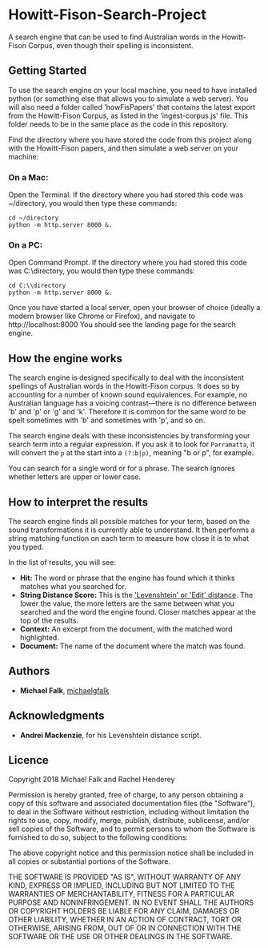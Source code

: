 # Howitt-Fison-Search-Project
A search engine that can be used to find Australian words in the Howitt-Fison Corpus, even though their spelling is inconsistent.

## Getting Started
To use the search engine on your local machine, you need to have installed python (or something else that allows you to simulate a web server). You will also need a folder called 'howFisPapers' that contains the latest export from the Howitt-Fison Corpus, as listed in the 'ingest-corpus.js' file. This folder needs to be in the same place as the code in this repository.

Find the directory where you have stored the code from this project along with the Howitt-Fison papers, and then simulate a web server on your machine:

### On a Mac:
Open the Terminal. If the directory where you had stored this code was ~/directory, you would then type these commands:
```
cd ~/directory
python -m http.server 8000 &.
```
### On a PC:
Open Command Prompt. If the directory where you had stored this code was C:\\directory, you would then type these commands:
```
cd C:\\directory
python -m http.server 8000 &.
```

Once you have started a local server, open your browser of choice (ideally a modern browser like Chrome or Firefox), and navigate to http://localhost:8000 You should see the landing page for the search engine.

## How the engine works
The search engine is designed specifically to deal with the inconsistent spellings of Australian words in the Howitt-Fison corpus. It does so by accounting for a number of known sound equivalences. For example, no Australian language has a voicing contrast&mdash;there is no difference between 'b' and 'p' or 'g' and 'k'. Therefore it is common for the same word to be spelt sometimes with 'b' and sometimes with 'p', and so on.

The search engine deals with these inconsistencies by transforming your search term into a regular expression. If you ask it to look for `Parramatta`, it will convert the `p` at the start into a `(?:b|p)`, meaning "b or p", for example.

You can search for a single word or for a phrase. The search ignores whether letters are upper or lower case.

## How to interpret the results
The search engine finds all possible matches for your term, based on the sound transformations it is currently able to understand. It then performs a string matching function on each term to measure how close it is to what you typed.

In the list of results, you will see:
- **Hit:** The word or phrase that the engine has found which it thinks matches what you searched for.
- **String Distance Score:** This is the ['Levenshtein' or 'Edit' distance](https://en.wikipedia.org/wiki/Levenshtein_distance). The lower the value, the more letters are the same between what you searched and the word the engine found. Closer matches appear at the top of the results.
- **Context:** An excerpt from the document, with the matched word highlighted.
- **Document:** The name of the document where the match was found.

## Authors
- **Michael Falk**, [michaelgfalk](https://github.com/michaelgfalk)

## Acknowledgments
- **Andrei Mackenzie**, for his Levenshtein distance script.

## Licence
Copyright 2018 Michael Falk and Rachel Henderey

Permission is hereby granted, free of charge, to any person obtaining a copy of this software and associated documentation files (the "Software"), to deal in the Software without restriction, including without limitation the rights to use, copy, modify, merge, publish, distribute, sublicense, and/or sell copies of the Software, and to permit persons to whom the Software is furnished to do so, subject to the following conditions:

The above copyright notice and this permission notice shall be included in all copies or substantial portions of the Software.

THE SOFTWARE IS PROVIDED "AS IS", WITHOUT WARRANTY OF ANY KIND, EXPRESS OR IMPLIED, INCLUDING BUT NOT LIMITED TO THE WARRANTIES OF MERCHANTABILITY, FITNESS FOR A PARTICULAR PURPOSE AND NONINFRINGEMENT. IN NO EVENT SHALL THE AUTHORS OR COPYRIGHT HOLDERS BE LIABLE FOR ANY CLAIM, DAMAGES OR OTHER LIABILITY, WHETHER IN AN ACTION OF CONTRACT, TORT OR OTHERWISE, ARISING FROM, OUT OF OR IN CONNECTION WITH THE SOFTWARE OR THE USE OR OTHER DEALINGS IN THE SOFTWARE.
